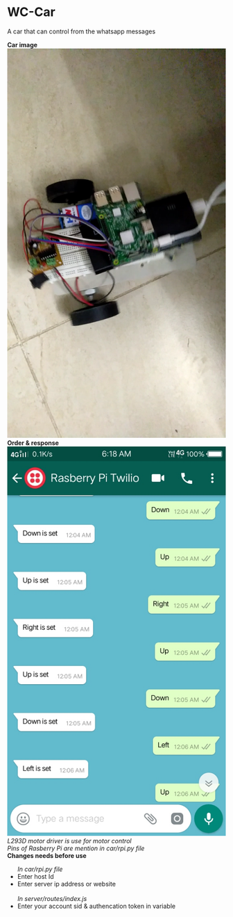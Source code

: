 # WC-Car
A car that can control from the whatsapp messages

<b>Car image</b>
<br>
<img src="./images/car.png" >
<br>
<b>Order & response</b>
<img src="./images/chat.jpg">
<br>
<i>
L293D motor driver is use for motor control
<br>
Pins of Rasberry Pi are mention in car/rpi.py file
</i>
<br>
<b>Changes needs before use</b>
<ul>
	<i>In car/rpi.py file</i>
	<li>Enter host Id</li>
	<li>Enter server ip address or website</li>
	<br>
	<i>In server/routes/index.js</i>
	<li>Enter your account sid & authencation token in variable</li>
</ul>

